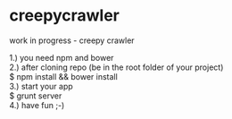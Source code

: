 creepycrawler
=============

work in progress - creepy crawler

1.) you need npm and bower  
2.) after cloning repo (be in the root folder of your project)  
    $ npm install && bower install  
3.) start your app  
	$ grunt server  
4.) have fun ;-)
